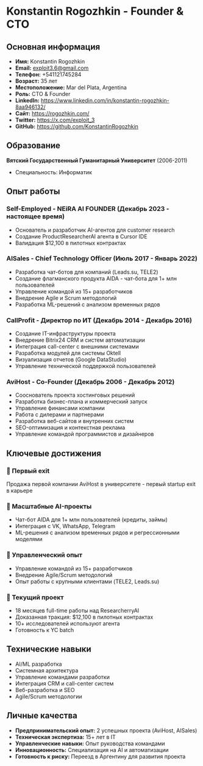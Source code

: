 # Konstantin Rogozhkin - Founder & CTO

## Основная информация
- **Имя:** Konstantin Rogozhkin
- **Email:** exploit3.6@gmail.com
- **Телефон:** +541121745284
- **Возраст:** 35 лет
- **Местоположение:** Mar del Plata, Argentina
- **Роль:** CTO & Founder
- **LinkedIn:** https://www.linkedin.com/in/konstantin-rogozhkin-8aa946132/
- **Сайт:** https://rogozhkin.com/
- **Twitter:** https://x.com/exploit_3
- **GitHub:** https://github.com/KonstantinRogozhkin

## Образование
**Вятский Государственный Гуманитарный Университет** (2006-2011)
- Специальность: Информатик

## Опыт работы

### Self-Employed - NEiRA AI FOUNDER (Декабрь 2023 - настоящее время)
- Основатель и разработчик AI-агентов для customer research
- Создание ProductResearcherAI агента в Cursor IDE
- Валидация $12,100 в пилотных контрактах

### AISales - Chief Technology Officer (Июль 2017 - Январь 2022)
- Разработка чат-ботов для компаний (Leads.su, TELE2)
- Создание флагманского продукта AIDA - чат-бота для 1+ млн пользователей
- Управление командой из 15+ разработчиков
- Внедрение Agile и Scrum методологий
- Разработка ML-решений с анализом временных рядов

### CallProfit - Директор по ИТ (Декабрь 2014 - Декабрь 2016)
- Создание IT-инфраструктуры проекта
- Внедрение Bitrix24 CRM и систем автоматизации
- Интеграция call-center с внешними системами
- Разработка модулей для системы Oktell
- Визуализация отчетов (Google DataStudio)
- Управление технической поддержкой пользователей

### AviHost - Co-Founder (Декабрь 2006 - Декабрь 2012)
- Сооснователь проекта хостинговых решений
- Разработка бизнес-плана и коммерческий запуск
- Управление финансами компании
- Работа с дилерами и партнерами
- Разработка веб-сайтов и внутренних систем
- SEO-оптимизация и контекстная реклама
- Управление командой программистов и дизайнеров

## Ключевые достижения

### 🚀 Первый exit
Продажа первой компании AviHost в университете - первый startup exit в карьере

### 🤖 Масштабные AI-проекты
- Чат-бот AIDA для 1+ млн пользователей (кредиты, займы)
- Интеграция с VK, WhatsApp, Telegram
- ML-решения с анализом временных рядов и регрессионными моделями

### 💼 Управленческий опыт
- Управление командой из 15+ разработчиков
- Внедрение Agile/Scrum методологий
- Опыт работы с крупными клиентами (TELE2, Leads.su)

### 🎯 Текущий проект
- 18 месяцев full-time работы над ResearcherryAI
- Доказанная тракция: $12,100 в пилотных контрактах
- 10+ исследователей используют агента
- Готовность к YC batch

## Технические навыки
- AI/ML разработка
- Системная архитектура
- Управление командами разработки
- Интеграция CRM и call-center систем
- Веб-разработка и SEO
- Agile/Scrum методологии

## Личные качества
- **Предпринимательский опыт:** 2 успешных проекта (AviHost, AISales)
- **Техническая экспертиза:** 15+ лет в IT
- **Управленческие навыки:** Опыт руководства командами
- **Инновационность:** Специализация на AI и автоматизации
- **Готовность к риску:** Переезд в Аргентину для развития проекта 